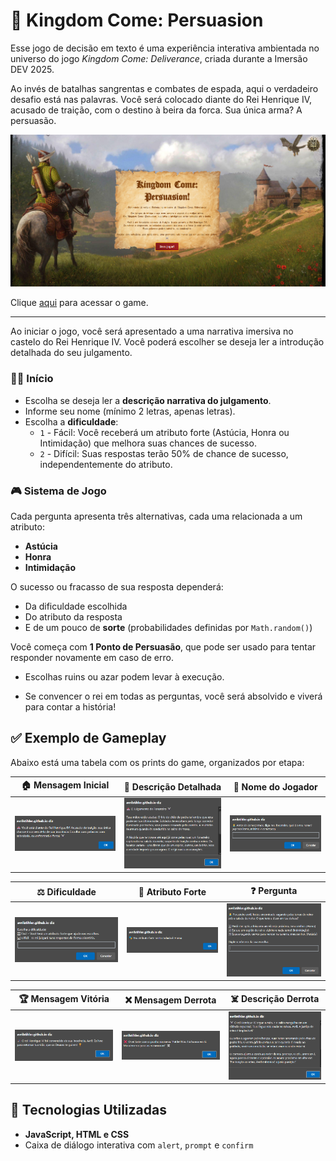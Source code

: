 # 🏰 Kingdom Come: Persuasion

Esse jogo de decisão em texto é uma experiência interativa ambientada no universo do jogo *Kingdom Come: Deliverance*, criada durante a Imersão DEV 2025.

Ao invés de batalhas sangrentas e combates de espada, aqui o verdadeiro desafio está nas palavras. Você será colocado diante do Rei Henrique IV, acusado de traição, com o destino à beira da forca. Sua única arma? A persuasão.

![Tela Inicial](images/tela.png)

Clique [aqui](https://avrilstihler.github.io/Kingdom-Come-Persuasion/) para acessar o game.

---

Ao iniciar o jogo, você será apresentado a uma narrativa imersiva no castelo do Rei Henrique IV. Você poderá escolher se deseja ler a introdução detalhada do seu julgamento.

### 🧙‍♂️ Início
- Escolha se deseja ler a **descrição narrativa do julgamento**.
- Informe seu nome (mínimo 2 letras, apenas letras).
- Escolha a **dificuldade**:
  - `1` - Fácil: Você receberá um atributo forte (Astúcia, Honra ou Intimidação) que melhora suas chances de sucesso.
  - `2` - Difícil: Suas respostas terão 50% de chance de sucesso, independentemente do atributo.

### 🎮 Sistema de Jogo

Cada pergunta apresenta três alternativas, cada uma relacionada a um atributo:
- **Astúcia**
- **Honra**
- **Intimidação**

O sucesso ou fracasso de sua resposta dependerá:
- Da dificuldade escolhida
- Do atributo da resposta
- E de um pouco de **sorte** (probabilidades definidas por `Math.random()`)

Você começa com **1 Ponto de Persuasão**, que pode ser usado para tentar responder novamente em caso de erro.


- Escolhas ruins ou azar podem levar à execução.

- Se convencer o rei em todas as perguntas, você será absolvido e viverá para contar a história!

## ✅ Exemplo de Gameplay

Abaixo está uma tabela com os prints do game, organizados por etapa:

| 🏠 Mensagem Inicial | 🤴 Descrição Detalhada | 📝 Nome do Jogador | 
|---|---|---|
| ![Tela Inicial](images/inicio.png) | ![Descrição Detalhada](images/mensagem.png) | ![Nome do Jogador](images/nome.png) |

| ⚖️ Dificuldade | 👑 Atributo Forte | ❓ Pergunta |
|---|---|---|
| ![Dificuldade](images/dificuldade.png) | ![Atributo Forte](images/atributo.png) | ![Pergunta](images/pergunta.png) |

| 🏆 Mensagem Vitória | ❌ Mensagem Derrota | ☠️ Descrição Derrota | 
|---|---|---|
| ![Mensagem Vitória](images/sobreviveu.png) | ![Mensagem Derrota](images/derrota.png) | ![ ⚔️ Descrição Derrota](images/fim.png) |


## 🧾 Tecnologias Utilizadas

- **JavaScript, HTML e CSS**
- Caixa de diálogo interativa com `alert`, `prompt` e `confirm`

